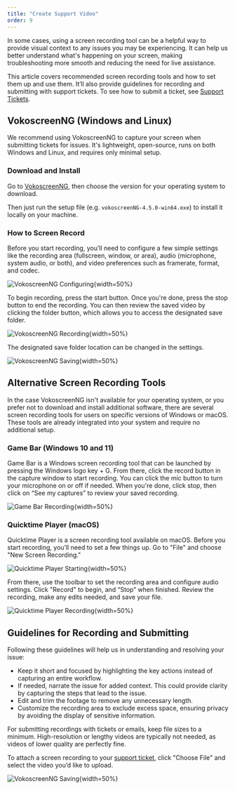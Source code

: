 ```yaml
---
title: "Create Support Video"
order: 9
---
```


In some cases, using a screen recording tool can be a helpful way to provide visual context to any issues you may be experiencing. It can help us better understand what's happening on your screen, making troubleshooting more smooth and reducing the need for live assistance.

This article covers recommended screen recording tools and how to set them up and use them. It’ll also provide guidelines for recording and submitting with support tickets. To see how to submit a ticket, see [Support Tickets](/docs/myinedo/support-tickets).

## VokoscreenNG (Windows and Linux)
We recommend using VokoscreenNG to capture your screen when submitting tickets for issues. It's lightweight, open-source, runs on both Windows and Linux, and requires only minimal setup. 

### Download and Install
Go to [VokoscreenNG](https://linuxecke.volkoh.de/vokoscreen/vokoscreen-download.html), then choose the version for your operating system to download.

Then just run the setup file (e.g. `vokoscreenNG-4.5.0-win64.exe`) to install it locally on your machine.

### How to Screen Record
Before you start recording, you’ll need to configure a few simple settings like the recording area (fullscreen, window, or area), audio (microphone, system audio, or both), and video preferences such as framerate, format, and codec.

![VokoscreenNG Configuring](/resources/docs/create-support-video-VokoscreenNG-1.png){width=50%}

To begin recording, press the start button. Once you're done, press the stop button to end the recording. You can then review the saved video by clicking the folder button, which allows you to access the designated save folder.

![VokoscreenNG Recording](/resources/docs/create-support-video-VokoscreenNG-2.png){width=50%}

The designated save folder location can be changed in the settings.

![VokoscreenNG Saving](/resources/docs/create-support-video-VokoscreenNG-3.png){width=50%}

## Alternative Screen Recording Tools 
In the case VokoscreenNG isn't available for your operating system, or you prefer not to download and install additional software, there are several screen recording tools for users on specific versions of Windows or macOS. These tools are already integrated into your system and require no additional setup.

### Game Bar (Windows 10 and 11)
Game Bar is a Windows screen recording tool that can be launched by pressing the Windows logo key + G. From there, click the record button in the capture window to start recording. You can click the mic button to turn your microphone on or off if needed. When you're done, click stop, then click on “See my captures” to review your saved recording.

![Game Bar Recording](/resources/docs/create-support-video-GameBar.png){width=50%}

### Quicktime Player (macOS)
Quicktime Player is a screen recording tool available on macOS. Before you start recording, you’ll need to set a few things up. Go to "File" and choose "New Screen Recording."

![Quicktime Player Starting](/resources/docs/create-support-video-QuicktimePlayer-1.png){width=50%}

From there, use the toolbar to set the recording area and configure audio settings. Click "Record" to begin, and “Stop” when finished. Review the recording, make any edits needed, and save your file.

![Quicktime Player Recording](/resources/docs/create-support-video-QuicktimePlayer-2.png){width=50%} 

## Guidelines for Recording and Submitting
Following these guidelines will help us in understanding and resolving your issue:
* Keep it short and focused by highlighting the key actions instead of capturing an entire workflow.  
* If needed, narrate the issue for added context. This could provide clarity by capturing the steps that lead to the issue. 
* Edit and trim the footage to remove any unnecessary length. 
* Customize the recording area to exclude excess space, ensuring privacy by avoiding the display of sensitive information.  

For submitting recordings with tickets or emails, keep file sizes to a minimum. High-resolution or lengthy videos are typically not needed, as videos of lower quality are perfectly fine.

To attach a screen recording to your [support ticket](https://my.inedo.com/tickets/new), click "Choose File" and select the video you’d like to upload.

![VokoscreenNG Saving](/resources/docs/create-support-video-SubmitTicket.png){width=50%}
